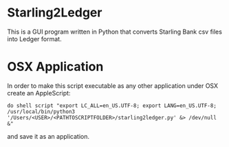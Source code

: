# Starling2Ledger

This is a GUI program written in Python that converts Starling Bank csv files into Ledger format.

# OSX Application

In order to make this script executable as any other application under OSX create an AppleScript:
```
do shell script "export LC_ALL=en_US.UTF-8; export LANG=en_US.UTF-8; /usr/local/bin/python3 '/Users/<USER>/<PATHTOSCRIPTFOLDER>/starling2ledger.py' &> /dev/null &"
```
and save it as an application.

